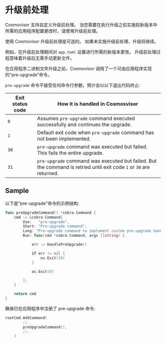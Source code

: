# 升级前处理

Cosmovisor 支持自定义升级前处理。 当您需要在执行升级之前实施较新版本中所需的应用程序配置更改时，请使用升级前处理。

使用 Cosmovisor 升级前处理是可选的。 如果未实施升级前处理，升级将继续。

例如，在升级前处理期间对 `app.toml` 设置进行所需的新版本更改。 升级前处理过程意味着升级后无需手动更新文件。

在应用程序二进制文件升级之前，Cosmovisor 调用了一个可由应用程序实现的“pre-upgrade”命令。

`pre-upgrade` 命令不接受任何命令行参数，预计会以以下退出代码终止: 

| Exit status code | How it is handled in Cosmosvisor                                                                                    |
|------------------|---------------------------------------------------------------------------------------------------------------------|
| `0`              | Assumes `pre-upgrade` command executed successfully and continues the upgrade.                                      |
| `1`              | Default exit code when `pre-upgrade` command has not been implemented.                                              |
| `30`             | `pre-upgrade` command was executed but failed. This fails the entire upgrade.                                       |
| `31`             | `pre-upgrade` command was executed but failed. But the command is retried until exit code `1` or `30` are returned. |

## Sample

以下是“pre-upgrade”命令的示例结构: 

```go
func preUpgradeCommand() *cobra.Command {
	cmd := &cobra.Command{
		Use:   "pre-upgrade",
		Short: "Pre-upgrade command",
        Long: "Pre-upgrade command to implement custom pre-upgrade handling",
		Run: func(cmd *cobra.Command, args []string) {

			err := HandlePreUpgrade()

			if err != nil {
				os.Exit(30)
			}

			os.Exit(0)

		},
	}

	return cmd
}
```

确保已在应用程序中注册了 pre-upgrade 命令:

```go
rootCmd.AddCommand(
		//..
		preUpgradeCommand(),
		//..
	)
```
